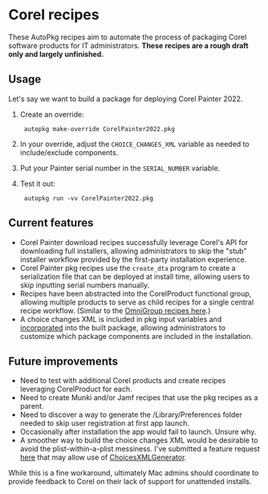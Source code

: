 # Corel recipes

These AutoPkg recipes aim to automate the process of packaging Corel software products for IT administrators. **These recipes are a rough draft only and largely unfinished.**

## Usage

Let's say we want to build a package for deploying Corel Painter 2022.

1. Create an override:

        autopkg make-override CorelPainter2022.pkg

1. In your override, adjust the `CHOICE_CHANGES_XML` variable as needed to include/exclude components.

1. Put your Painter serial number in the `SERIAL_NUMBER` variable.

1. Test it out:

        autopkg run -vv CorelPainter2022.pkg

## Current features

- Corel Painter download recipes successfully leverage Corel's API for downloading full installers, allowing administrators to skip the "stub" installer workflow provided by the first-party installation experience.
- Corel Painter pkg recipes use the `create_dta` program to create a serialization file that can be deployed at install time, allowing users to skip inputting serial numbers manually.
- Recipes have been abstracted into the CorelProduct functional group, allowing multiple products to serve as child recipes for a single central recipe workflow. (Similar to the [OmniGroup recipes here](https://github.com/autopkg/recipes/tree/master/OmniGroup).)
- A choice changes XML is included in pkg input variables and [incorporated](https://sneakypockets.wordpress.com/2020/03/17/creating-a-wrapper-package-for-a-choices-xml-file/) into the built package, allowing administrators to customize which package components are included in the installation.

## Future improvements

- Need to test with additional Corel products and create recipes leveraging CorelProduct for each.
- Need to create Munki and/or Jamf recipes that use the pkg recipes as a parent.
- Need to discover a way to generate the /Library/Preferences folder needed to skip user registration at first app launch.
- Occasionally after installation the app would fail to launch. Unsure why.
- A smoother way to build the choice changes XML would be desirable to avoid the plist-within-a-plist messiness. I've submitted a feature request [here](https://github.com/autopkg/grahampugh-recipes/issues/81) that may allow use of [ChoicesXMLGenerator](https://github.com/autopkg/grahampugh-recipes/blob/main/CommonProcessors/ChoicesXMLGenerator.py).

While this is a fine workaround, ultimately Mac admins should coordinate to provide feedback to Corel on their lack of support for unattended installs.
